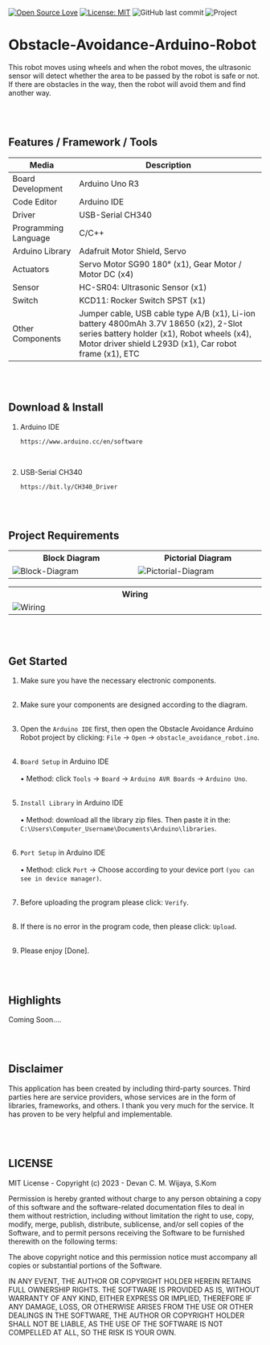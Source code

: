 [![Open Source Love](https://badges.frapsoft.com/os/v1/open-source.svg?style=flat)](https://github.com/ellerbrock/open-source-badges/)
[![License: MIT](https://img.shields.io/badge/License-MIT-blue.svg?logo=github&color=%23F7DF1E)](https://opensource.org/licenses/MIT)
![GitHub last commit](https://img.shields.io/github/last-commit/devancakra/Obstacle-Avoidance-Arduino-Robot)
![Project](https://img.shields.io/badge/Project-Arduino-light.svg?style=flat&logo=arduino&logoColor=white&color=%23F7DF1E)

# Obstacle-Avoidance-Arduino-Robot
This robot moves using wheels and when the robot moves, the ultrasonic sensor will detect whether the area to be passed by the robot is safe or not. If there are obstacles in the way, then the robot will avoid them and find another way.

<br><br>

## Features / Framework / Tools
| Media | Description |
| --- | --- |
| Board Development | Arduino Uno R3 |
| Code Editor | Arduino IDE |
| Driver | USB-Serial CH340 |
| Programming Language | C/C++ |
| Arduino Library | Adafruit Motor Shield, Servo |
| Actuators | Servo Motor SG90 180° (x1), Gear Motor / Motor DC (x4) |
| Sensor | HC-SR04: Ultrasonic Sensor (x1) |
| Switch | KCD11: Rocker Switch SPST (x1) |
| Other Components | Jumper cable, USB cable type A/B (x1), Li-ion battery 4800mAh 3.7V 18650 (x2), 2-Slot series battery holder (x1), Robot wheels (x4), Motor driver shield L293D (x1), Car robot frame (x1), ETC |

<br><br>

## Download & Install
1. Arduino IDE

   ```
   https://www.arduino.cc/en/software
   ```
<br>

2. USB-Serial CH340

   ```
   https://bit.ly/CH340_Driver
   ```
   
<br><br>

## Project Requirements
<table>
<tr>
<th width="420">Block Diagram</th>
<th width="420">Pictorial Diagram</th>
</tr>
<tr>
<td><img src="https://github.com/devancakra/Obstacle-Avoidance-Arduino-Robot/assets/54527592/168fadce-b7fe-482e-8f20-cc923b72a8aa" alt="Block-Diagram"></td>
<td><img src="https://github.com/devancakra/Obstacle-Avoidance-Arduino-Robot/assets/54527592/1e6b0cb9-a9fa-4d3c-81e2-ab1ded4afb61" alt="Pictorial-Diagram"></td>
</tr>
</table>
<table>
<tr>
<th width="840">Wiring</th>
</tr>
<tr>
<td><img src="https://github.com/devancakra/Obstacle-Avoidance-Arduino-Robot/assets/54527592/a4f4a9c9-ee26-490b-b31c-61cb18092b47" alt="Wiring"></td>
</tr>
</table>

<br><br>

## Get Started
1. Make sure you have the necessary electronic components.<br><br>
   
2. Make sure your components are designed according to the diagram.<br><br>
   
3. Open the ``` Arduino IDE ``` first, then open the Obstacle Avoidance Arduino Robot project by clicking: ``` File ``` -> ``` Open ``` -> ``` obstacle_avoidance_robot.ino ```.<br><br>
   
4. ``` Board Setup ``` in Arduino IDE<br><br>
   • Method: click ``` Tools ``` -> ``` Board ``` -> ``` Arduino AVR Boards ``` -> ``` Arduino Uno ```.<br><br>
   
5. ``` Install Library ``` in Arduino IDE<br><br>
   • Method: download all the library zip files. Then paste it in the: ``` C:\Users\Computer_Username\Documents\Arduino\libraries ```.<br><br>

6. ``` Port Setup ``` in Arduino IDE<br><br>
   • Method: click ``` Port ``` -> Choose according to your device port ``` (you can see in device manager) ```.<br><br>

7. Before uploading the program please click: ``` Verify ```.<br><br>

8. If there is no error in the program code, then please click: ``` Upload ```.<br><br>
   
9. Please enjoy [Done].

<br><br>

## Highlights
Coming Soon....

<br><br>

## Disclaimer
This application has been created by including third-party sources. Third parties here are service providers, whose services are in the form of libraries, frameworks, and others. I thank you very much for the service. It has proven to be very helpful and implementable.

<br><br>

## LICENSE
MIT License - Copyright (c) 2023 - Devan C. M. Wijaya, S.Kom

Permission is hereby granted without charge to any person obtaining a copy of this software and the software-related documentation files to deal in them without restriction, including without limitation the right to use, copy, modify, merge, publish, distribute, sublicense, and/or sell copies of the Software, and to permit persons receiving the Software to be furnished therewith on the following terms:

The above copyright notice and this permission notice must accompany all copies or substantial portions of the Software.

IN ANY EVENT, THE AUTHOR OR COPYRIGHT HOLDER HEREIN RETAINS FULL OWNERSHIP RIGHTS. THE SOFTWARE IS PROVIDED AS IS, WITHOUT WARRANTY OF ANY KIND, EITHER EXPRESS OR IMPLIED, THEREFORE IF ANY DAMAGE, LOSS, OR OTHERWISE ARISES FROM THE USE OR OTHER DEALINGS IN THE SOFTWARE, THE AUTHOR OR COPYRIGHT HOLDER SHALL NOT BE LIABLE, AS THE USE OF THE SOFTWARE IS NOT COMPELLED AT ALL, SO THE RISK IS YOUR OWN.
